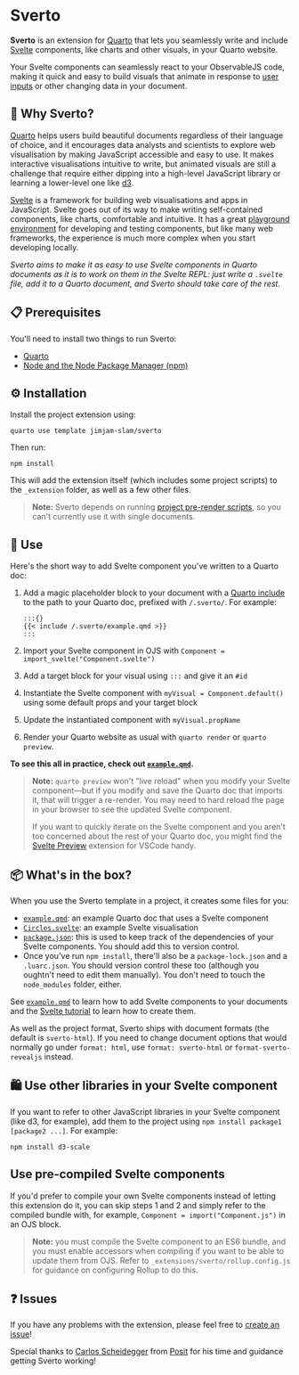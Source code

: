 # Sverto

**Sverto** is an extension for [Quarto](https://quarto.org) that lets you seamlessly write and include [Svelte](https://svelte.dev) components, like charts and other visuals, in your Quarto website.

Your Svelte components can seamlessly react to your ObservableJS code, making it quick and easy to build visuals that animate in response to [user inputs](https://observablehq.com/@observablehq/inputs?collection=@observablehq/inputs) or other changing data in your document.

## 💭 Why Sverto?

[Quarto](https://quarto.org) helps users build beautiful documents regardless of their language of choice, and it encourages data analysts and scientists to explore web visualisation by making JavaScript accessible and easy to use. It makes interactive visualisations intuitive to write, but animated visuals are still a challenge that require either dipping into a high-level JavaScript library or learning a lower-level one like [d3](https://d3js.org).

[Svelte](https://svelte.dev) is a framework for building web visualisations and apps in JavaScript. Svelte goes out of its way to make writing self-contained components, like charts, comfortable and intuitive. It has a great [playground environment](https://svelte.dev/repl/hello-world?version=3.55.1) for developing and testing components, but like many web frameworks, the experience is much more complex when you start developing locally.

_Sverto aims to make it as easy to use Svelte components in Quarto documents as it is to work on them in the Svelte REPL: just write a `.svelte` file, add it to a Quarto document, and Sverto should take care of the rest._

## 📋 Prerequisites

You'll need to install two things to run Sverto:

- [Quarto](https://quarto.org)
- [Node and the Node Package Manager (npm)](https://nodejs.org)

## ⚙️ Installation

Install the project extension using:

```
quarto use template jimjam-slam/sverto
```

Then run:

```
npm install
```

This will add the extension itself (which includes some project scripts) to the `_extension` folder, as well as a few other files.

> **Note:** Sverto depends on running [project pre-render scripts](https://quarto.org/docs/projects/scripts.html#pre-and-post-render), so you can't currently use it with single documents.

## 🎉 Use

Here's the short way to add Svelte component you've written to a Quarto doc:

1. Add a magic placeholder block to your document with a [Quarto include](https://quarto.org/docs/authoring/includes.html) to the path to your Quarto doc, prefixed with `/.sverto/`. For example:

    ```
    :::{}
    {{< include /.sverto/example.qmd >}}
    :::
    ```

2. Import your Svelte component in OJS with `Component = import_svelte("Component.svelte")`
3. Add a target block for your visual using `:::` and give it an `#id`
4. Instantiate the Svelte component with `myVisual = Component.default()` using some default props and your target block
5. Update the instantiated component with `myVisual.propName`
6. Render your Quarto website as usual with `quarto render` or `quarto preview`.

**To see this all in practice, check out [`example.qmd`](./example.qmd).**

> **Note:** `quarto preview` won't "live reload" when you modify your Svelte component—but if you modify and save the Quarto doc that imports it, that will trigger a re-render. You may need to hard reload the page in your browser to see the updated Svelte component.
> 
> If you want to quickly iterate on the Svelte component and you aren't too concerned about the rest of your Quarto doc, you might find the [Svelte Preview](https://marketplace.visualstudio.com/items?itemName=RafaelMartinez.svelte-preview) extension for VSCode handy.

## 📦 What's in the box?

When you use the Sverto template in a project, it creates some files for you:

* [`example.qmd`](./example.qmd): an example Quarto doc that uses a Svelte component
* [`Circles.svelte`](./Circles.svelte): an example Svelte visualisation
* [`package.json`](./package.json): this is used to keep track of the dependencies of your Svelte components. You should add this to version control.
* Once you've run `npm install`, there'll also be a `package-lock.json` and a `.luarc.json`. You should version control these too (although you oughtn't need to edit them manually). You don't need to touch the `node_modules` folder, either.

See [`example.qmd`](./example.qmd) to learn how to add Svelte components to your documents and the [Svelte tutorial](https://svelte.dev/tutorial/basics) to learn how to create them.

As well as the project format, Sverto ships with document formats (the default is `sverto-html`). If you need to change document options that would normally go under `format: html`, use `format: sverto-html` or `format-sverto-revealjs` instead.

## 🛍 Use other libraries in your Svelte component

If you want to refer to other JavaScript libraries in your Svelte component (like d3, for example), add them to the project using `npm install package1 [package2 ...]`. For example:

```
npm install d3-scale
```

## Use pre-compiled Svelte components

If you'd prefer to compile your own Svelte components instead of letting this extension do it, you can skip steps 1 and 2 and simply refer to the compiled bundle with, for example, `Component = import("Component.js")` in an OJS block.

> **Note:** you must compile the Svelte component to an ES6 bundle, and you must enable accessors when compiling if you want to be able to update them from OJS. Refer to `_extensions/sverto/rollup.config.js` for guidance on configuring Rollup to do this.

## ❓ Issues

If you have any problems with the extension, please feel free to [create an issue](https://github.com/jimjam-slam/sverto)!

Special thanks to [Carlos Scheidegger](https://github.com/cscheid) from [Posit](https://posit.co) for his time and guidance getting Sverto working!

